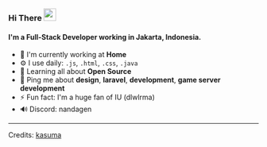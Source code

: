### Hi There  <img src="https://media.giphy.com/media/hvRJCLFzcasrR4ia7z/giphy.gif" width="25" height="25">

#### I'm a Full-Stack Developer working in Jakarta, Indonesia.

- 🏢 I'm currently working at **Home**
- ⚙️ I use daily: `.js`, `.html`, `.css`, `.java`
- 🌱 Learning all about **Open Source**
- 💬 Ping me about **design**, **laravel**, **development**, **game server development**
- ⚡️ Fun fact: I'm a huge fan of IU (dlwlrma)
- 🔊 Discord: nandagen

-----
Credits: [kasuma](https://github.com/kasumabalidps)
